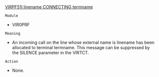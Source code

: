 [VIRPF51I linename CONNECTING termname](https://virtel.readthedocs.io/en/latest/manuals/virtel/Virtel459MG/messages.html?highlight=VIRPF51I#VIRPF51I)

`Module`
- VIR0PRF

`Meaning`
- An incoming call on the line whose external name is linename has been allocated to terminal termname. This message can be suppressed by the SILENCE parameter in the VIRTCT.

`Action`
- None.
